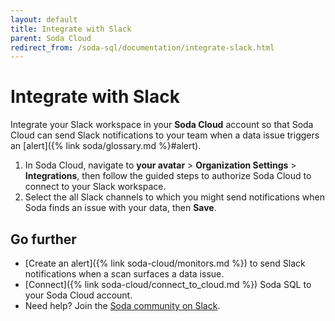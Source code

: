 ```yaml
---
layout: default
title: Integrate with Slack
parent: Soda Cloud
redirect_from: /soda-sql/documentation/integrate-slack.html
---
```


# Integrate with Slack

Integrate your Slack workspace in your **Soda Cloud** account so that Soda Cloud can send Slack notifications to your team when a data issue triggers an [alert]({% link soda/glossary.md %}#alert).

1. In Soda Cloud, navigate to **your avatar** > **Organization Settings** > **Integrations**, then follow the guided steps to authorize Soda Cloud to connect to your Slack workspace.
2. Select the all Slack channels to which you might send notifications when Soda finds an issue with your data, then **Save**.

## Go further

* [Create an alert]({% link soda-cloud/monitors.md %}) to send Slack notifications when a scan surfaces a data issue.
* [Connect]({% link soda-cloud/connect_to_cloud.md %}) Soda SQL to your Soda Cloud account.
* Need help? Join the <a href="http://community.soda.io/slack" target="_blank"> Soda community on Slack</a>.